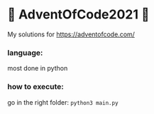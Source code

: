 # :christmas_tree: AdventOfCode2021 :christmas_tree:
My solutions for https://adventofcode.com/

### language:
most done in python

### how to execute:
go in the right folder:
``` python3 main.py ```
